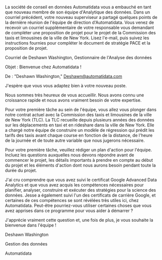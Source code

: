 La société de conseil en données Automatidata vous a embauché en tant que nouveau membre de son équipe d'Analytique des données. 
Dans un courriel précédent, votre nouveau superviseur a partagé quelques points de la dernière réunion de l'équipe de direction d'Automatidata.
Vous venez de recevoir un courriel supplémentaire de votre responsable vous demandant de compléter une proposition de projet pour le projet de la Commission des taxis et limousines de la ville de New York.
Lisez l'e-mail, puis suivez les instructions fournies pour compléter le document de stratégie PACE et la proposition de projet.

Courriel de Deshawn Washington, Gestionnaire de l'Analyse des données

Objet : Bienvenue chez Automatidata !

De : "Deshawn Washington," Deshawn@automatidata.com

J'espère que vous vous adaptez bien à votre nouveau poste.

Nous sommes très heureux de vous accueillir. Nous avons connu une croissance rapide et nous avons vraiment besoin de votre expertise.

Pour votre première tâche au sein de l'équipe, vous allez vous plonger dans notre contrat actuel avec la Commission des taxis et limousines de la ville de New York (TLC). La TLC recueille depuis plusieurs années des données sur les déplacements en taxi et en rideshare dans la ville de New York. Elle a chargé notre équipe de construire un modèle de régression qui prédit les tarifs des taxis avant chaque course en fonction de la distance, de l'heure de la journée et de toute autre variable que nous jugerons nécessaire.

Pour votre première tâche, veuillez rédiger un plan d'action pour l'équipe. Incluez les questions auxquelles nous devons répondre avant de commencer le projet, les détails importants à prendre en compte au début du projet et les éléments d'action dont nous aurons besoin pendant toute la durée du projet.

J'ai cru comprendre que vous avez suivi le certificat Google Advanced Data Analytics et que vous avez acquis les compétences nécessaires pour planifier, analyser, construire et exécuter des stratégies pour la science des données. Jesse a également suivi l'un des certificats de carrière Google, et certaines de ces compétences se sont révélées très utiles ici, chez Automatidata. Peut-être pourriez-vous utiliser certaines choses que vous avez apprises dans ce programme pour vous aider à démarrer ?

J'apprécie vraiment cette question et, une fois de plus, je vous souhaite la bienvenue dans l'équipe !

Deshawn Washington

Gestion des données

Automatidata
